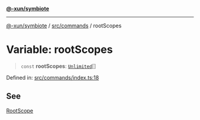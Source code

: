 [**@-xun/symbiote**](../../../README.md)

***

[@-xun/symbiote](../../../README.md) / [src/commands](../README.md) / rootScopes

# Variable: rootScopes

> `const` **rootScopes**: [`Unlimited`](../../configure/enumerations/UnlimitedGlobalScope.md#unlimited)[]

Defined in: [src/commands/index.ts:18](https://github.com/Xunnamius/symbiote/blob/510118102ef530d135a286522a7a776ec12a8a72/src/commands/index.ts#L18)

## See

[RootScope](../../configure/enumerations/UnlimitedGlobalScope.md)
